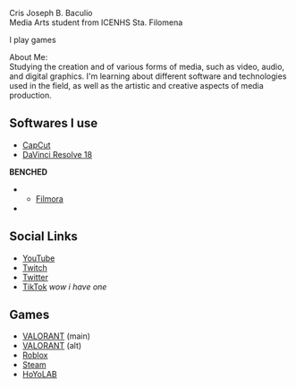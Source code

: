 Cris Joseph B. Baculio \
Media Arts student from ICENHS Sta. Filomena

I play games

About Me: \
Studying the creation and of various forms of media, such as video, audio, and digital graphics. I'm learning about different software and technologies used in the field, as well as the artistic and creative aspects of media production.

## Softwares I use
- [CapCut](https://www.capcut.com)
- [DaVinci Resolve 18](https://www.blackmagicdesign.com/products/davinciresolve)

**BENCHED**
- - [Filmora](https://filmora.wondershare.com)
- 
## Social Links
- [YouTube](https://www.youtube.com/channel/UClmV5np_xrpIs0By7jvm56Q)
- [Twitch](https://twitch.tv/kraftaffix)
- [Twitter](https://twitter.com/kraftaffix)
- [TikTok](https://www.tiktok.com/@kraftaffix) _wow i have one_

## Games
- [VALORANT](https://tracker.gg/valorant/profile/riot/TTV%20kraftaffix%234298/overview) (main)
- [VALORANT](https://tracker.gg/valorant/profile/riot/STK%20kadabar%235849/overview) (alt)
- [Roblox](https://www.roblox.com/users/446872763/profile)
- [Steam](https://steamcommunity.com/id/KraftAffix/)
- [HoYoLAB](https://www.hoyolab.com/accountCenter/postList?id=101293298)
